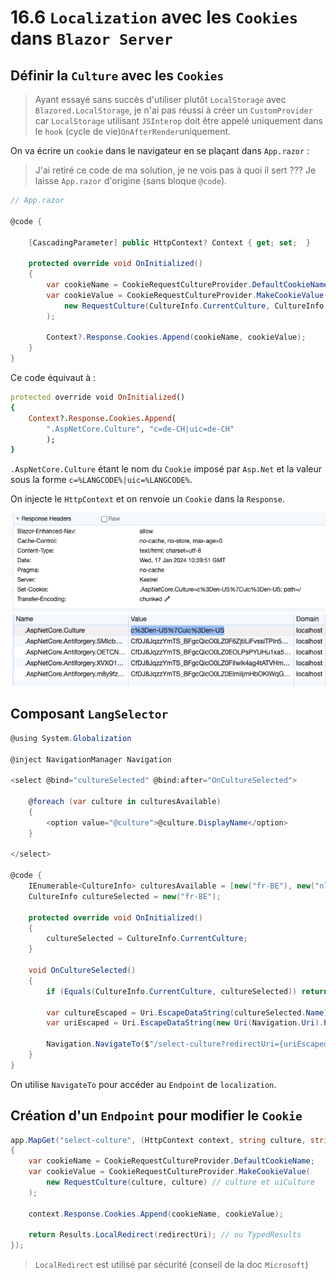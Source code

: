 # 16.6 `Localization` avec les `Cookies` dans `Blazor Server`

## Définir la `Culture` avec les `Cookies`

> Ayant essayé sans succès d'utiliser plutôt `LocalStorage` avec `Blazored.LocalStorage`, je n'ai pas réussi à créer un `CustomProvider`  car `LocalStorage` utilisant `JSInterop` doit être appelé uniquement dans le `hook`  (cycle de vie)`OnAfterRender`uniquement.

On va écrire un `cookie` dans le navigateur en se plaçant dans `App.razor` :

> J'ai retiré ce code de ma solution, je ne vois pas à quoi il sert ??? Je laisse `App.razor` d'origine (sans bloque `@code`).

```csharp
// App.razor

@code {

    [CascadingParameter] public HttpContext? Context { get; set;  }

    protected override void OnInitialized()
    {
        var cookieName = CookieRequestCultureProvider.DefaultCookieName;
        var cookieValue = CookieRequestCultureProvider.MakeCookieValue(
            new RequestCulture(CultureInfo.CurrentCulture, CultureInfo.CurrentUICulture)
        );

        Context?.Response.Cookies.Append(cookieName, cookieValue);
    }
}
```

Ce code équivaut à :

```ruby
protected override void OnInitialized()
{
    Context?.Response.Cookies.Append(
        ".AspNetCore.Culture", "c=de-CH|uic=de-CH"
        );
}
```

`.AspNetCore.Culture` étant le nom du `Cookie` imposé par `Asp.Net` et la valeur sous la forme `c=%LANGCODE%|uic=%LANGCODE%`.

On injecte le `HttpContext` et on renvoie un `Cookie` dans la `Response`.

<img src="assets/response-header-setting-cookie.png" alt="response-header-setting-cookie" style="zoom:100%;" />

<img src="assets/cookies-in-browser.png" alt="cookies-in-browser" style="zoom:100%;" />



## Composant `LangSelector`

```cs
@using System.Globalization

@inject NavigationManager Navigation

<select @bind="cultureSelected" @bind:after="OnCultureSelected">
    
    @foreach (var culture in culturesAvailable)
    {
        <option value="@culture">@culture.DisplayName</option>
    }
        
</select>

@code {
    IEnumerable<CultureInfo> culturesAvailable = [new("fr-BE"), new("nl-BE"), new("de-BE")];
    CultureInfo cultureSelected = new("fr-BE");

    protected override void OnInitialized()
    {
        cultureSelected = CultureInfo.CurrentCulture;
    }

    void OnCultureSelected()
    {
        if (Equals(CultureInfo.CurrentCulture, cultureSelected)) return;

        var cultureEscaped = Uri.EscapeDataString(cultureSelected.Name);
        var uriEscaped = Uri.EscapeDataString(new Uri(Navigation.Uri).PathAndQuery);
        
        Navigation.NavigateTo($"/select-culture?redirectUri={uriEscaped}&culture={cultureEscaped}", forceLoad: true);
    }
}
```

On utilise `NavigateTo` pour accéder au `Endpoint` de `localization`.



## Création d'un `Endpoint` pour modifier le `Cookie`

```cs
app.MapGet("select-culture", (HttpContext context, string culture, string redirectUri) =>
{
    var cookieName = CookieRequestCultureProvider.DefaultCookieName;
    var cookieValue = CookieRequestCultureProvider.MakeCookieValue(
        new RequestCulture(culture, culture) // culture et uiCulture
    );
    
    context.Response.Cookies.Append(cookieName, cookieValue);

    return Results.LocalRedirect(redirectUri); // ou TypedResults
});
```

> `LocalRedirect` est utilisé par sécurité (conseil de la doc `Microsoft`)